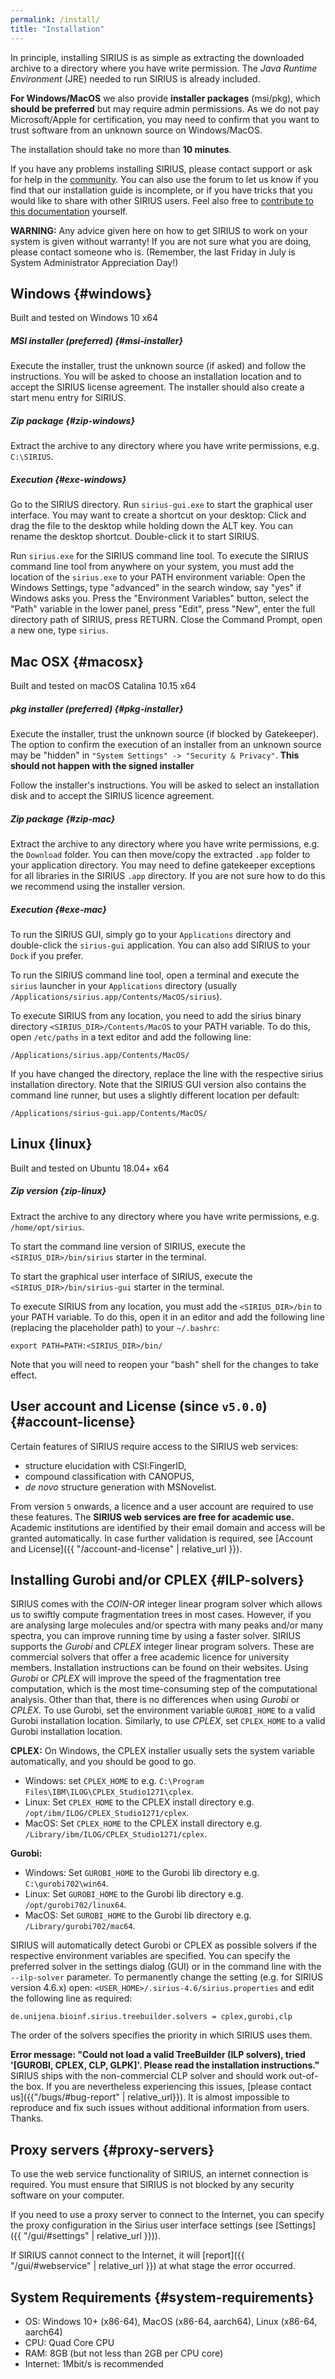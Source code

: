 ```yaml
---
permalink: /install/
title: "Installation"
---
```


In principle, installing SIRIUS is as simple as extracting the downloaded archive to a directory where you have write permission. 
The *Java Runtime Environment* (JRE) needed to run SIRIUS is already included.

**For Windows/MacOS** we also provide **installer packages** (msi/pkg), which **should be preferred** 
but may require admin permissions. As we do not pay Microsoft/Apple for certification, 
you may need to confirm that you want to trust software from an unknown source on Windows/MacOS.

The installation should take no more than **10 minutes**.

If you have any problems installing SIRIUS, please contact support or ask for help in the [community](https://matrix.to/#/#sirius-ms:gitter.im). You can also use the forum to let us know if you find that our installation guide is incomplete, or if you have
 tricks that you would like to share with other SIRIUS users. Feel also free to 
[contribute to this documentation](https://github.com/sirius-ms/sirius-docs.github.io#contributing-to-the-sirius-documentation) yourself.

**WARNING:** Any advice given here on how to get SIRIUS to work on your
system is given without warranty! If you are not sure what you are
doing, please contact someone who is. (Remember, the last
Friday in July is System Administrator Appreciation Day!)


## Windows {#windows}
Built and tested on Windows 10 x64
##### MSI installer (preferred) {#msi-installer}
Execute the installer, trust the unknown source (if asked) and follow the instructions.
You will be asked to choose an installation location and to 
accept the SIRIUS license agreement. The installer should also create a start menu entry for SIRIUS.

##### Zip package {#zip-windows}
Extract the archive to any directory where you have write
permissions, e.g. `C:\SIRIUS`.

##### Execution {#exe-windows}
Go to the SIRIUS directory. Run `sirius-gui.exe` to start the graphical user interface.
You may want to create a shortcut on your desktop: Click and drag the file
to the desktop while holding down the ALT key. You can rename the desktop shortcut. Double-click it to start SIRIUS.
 

Run `sirius.exe` for the SIRIUS command line tool. To execute the SIRIUS command line
tool from anywhere on your system, you must add the location of
the `sirius.exe` to your PATH environment variable: Open the Windows Settings, type
"advanced" in the search window, say "yes" if Windows asks you. Press
the "Environment Variables" button, select the "Path" variable in the
lower panel, press "Edit", press "New", enter the full directory path
of SIRIUS, press RETURN. Close the Command Prompt, open a new one, type
`sirius`.

## Mac OSX {#macosx}
Built and tested on macOS Catalina 10.15 x64
##### pkg installer (preferred) {#pkg-installer}
Execute the installer, trust the unknown source (if blocked by Gatekeeper). The option to confirm the execution of 
an installer from an unknown source may be "hidden" in `"System Settings" -> "Security & Privacy"`. 
**This should not happen with the signed installer**  

Follow the installer's instructions. You will be asked to select an installation disk and to accept the SIRIUS licence agreement.

##### Zip package {#zip-mac}
Extract the archive to any directory where you have write
permissions, e.g. the `Download` folder. You can then move/copy the extracted `.app` 
folder to your application directory. You may need to define gatekeeper exceptions
for all libraries in the SIRIUS `.app` directory. If you are not sure how to do this
we recommend using the installer version.  

##### Execution {#exe-mac}
To run the SIRIUS GUI, simply go to your `Applications` directory and double-click the `sirius-gui` application.
You can also add SIRIUS to your `Dock` if you prefer.  

To run the SIRIUS command line tool, open a terminal and execute 
the `sirius` launcher in your `Applications` directory (usually `/Applications/sirius.app/Contents/MacOS/sirius`).

To execute SIRIUS from any location, you need to add the sirius binary directory `<SIRIUS_DIR>/Contents/MacOS` to your PATH
variable. To do this, open `/etc/paths` in a text editor and add the following line:

```
/Applications/sirius.app/Contents/MacOS/
```

If you have changed the directory, replace the line with the respective sirius installation directory.
Note that the SIRIUS GUI version also contains the command line runner, but uses a slightly different location per default:
```
/Applications/sirius-gui.app/Contents/MacOS/
```

## Linux {linux}
Built and tested on Ubuntu 18.04+ x64
##### Zip version {zip-linux}
Extract the archive to any directory where you have write
permissions, e.g. `/home/opt/sirius`.

To start the command line version of SIRIUS, execute the 
`<SIRIUS_DIR>/bin/sirius` starter in the terminal.

To start the graphical user interface of SIRIUS, execute the 
`<SIRIUS_DIR>/bin/sirius-gui` starter in the terminal.

To execute SIRIUS from any location, you must add the `<SIRIUS_DIR>/bin` to your PATH
variable. To do this, open it in an editor and add the following line
(replacing the placeholder path) to your `~/.bashrc`:

```
export PATH=PATH:<SIRIUS_DIR>/bin/
```

Note that you will need to reopen your "bash" shell for the changes to take effect.

## User account and License (since `v5.0.0`) {#account-license}

Certain features of SIRIUS require access to the SIRIUS web services:
- structure elucidation with CSI:FingerID, 
- compound classification with CANOPUS,
- *de novo* structure generation with MSNovelist.

From version `5` onwards, a licence and a user account are required to use these features.
The **SIRIUS web services are free for academic use.** Academic institutions are identified by their
email domain and access will be granted automatically. In case further validation is required, see [Account and License]({{ "/account-and-license" | relative_url }}).


## Installing Gurobi and/or CPLEX {#ILP-solvers}

SIRIUS comes with the *COIN-OR* integer linear
program solver which allows us to swiftly compute fragmentation trees in
most cases. However, if you are analysing large molecules and/or
spectra with many peaks and/or many spectra, you can
improve running time by using a faster solver. SIRIUS
supports the *Gurobi* and *CPLEX* integer linear program solvers. These are
commercial solvers that offer a free academic licence for university
members. Installation instructions can be found on their websites. Using
*Gurobi* or *CPLEX* will improve the speed of the fragmentation tree
computation, which is the most time-consuming step of the computational
analysis. Other than that, there is no differences when using *Gurobi* or
*CPLEX*. To use Gurobi, set the environment variable `GUROBI_HOME`
to a valid Gurobi installation location. 
Similarly, to use *CPLEX*, set `CPLEX_HOME` to a valid Gurobi installation location.

**CPLEX:**
On Windows, the CPLEX installer usually sets the system variable automatically, and you should be good to go.
* Windows: set `CPLEX_HOME` to e.g. `C:\Program Files\IBM\ILOG\CPLEX_Studio1271\cplex`.
* Linux: Set `CPLEX_HOME` to the CPLEX install directory e.g. `/opt/ibm/ILOG/CPLEX_Studio1271/cplex`.
* MacOS: Set `CPLEX_HOME` to the CPLEX install directory e.g. `/Library/ibm/ILOG/CPLEX_Studio1271/cplex`.

**Gurobi:**
* Windows: Set `GUROBI_HOME` to the Gurobi lib directory e.g. `C:\gurobi702\win64`.
* Linux: Set `GUROBI_HOME` to the Gurobi lib directory e.g. `/opt/gurobi702/linux64`.
* MacOS: Set `GUROBI_HOME` to the Gurobi lib directory e.g. `/Library/gurobi702/mac64`.


SIRIUS will automatically detect Gurobi or CPLEX as possible solvers if the respective environment variables are specified. You can specify the preferred solver in the settings 
dialog (GUI) or in the command line with the `--ilp-solver` parameter.
To permanently change the setting (e.g. for SIRIUS version 4.6.x) open: 
`<USER_HOME>/.sirius-4.6/sirius.properties`  and edit the following line as required:

```properties
de.unijena.bioinf.sirius.treebuilder.solvers = cplex,gurobi,clp
```
The order of the solvers specifies the priority in which SIRIUS uses them.

**Error message: "Could not load a valid TreeBuilder (ILP solvers), tried '[GUROBI, CPLEX, CLP, GLPK]'. Please read the installation instructions."**
SIRIUS ships with the non-commercial CLP solver and should work out-of-the box. If you are nevertheless experiencing this issues, [please contact us]({{"/bugs/#bug-report" | relative_url}}). 
It is almost impossible to reproduce and fix such issues without additional information from users. Thanks.

## Proxy servers {#proxy-servers}

To use the web service functionality of SIRIUS, an internet
connection is required. You must ensure that SIRIUS is not blocked by any
security software on your computer.

If you need to use a proxy server to connect to the Internet, you can specify the proxy configuration in the
Sirius user interface settings (see [Settings]({{ "/gui/#settings" | relative_url }})).

If SIRIUS cannot connect to the Internet, it will [report]({{ "/gui/#webservice" | relative_url }}) at what stage
the error occurred.

## System Requirements {#system-requirements}
* OS: Windows 10+ (x86-64), MacOS (x86-64, aarch64), Linux  (x86-64, aarch64)
* CPU: Quad Core CPU
* RAM: 8GB (but not less than 2GB per CPU core)
* Internet: 1Mbit/s is recommended

